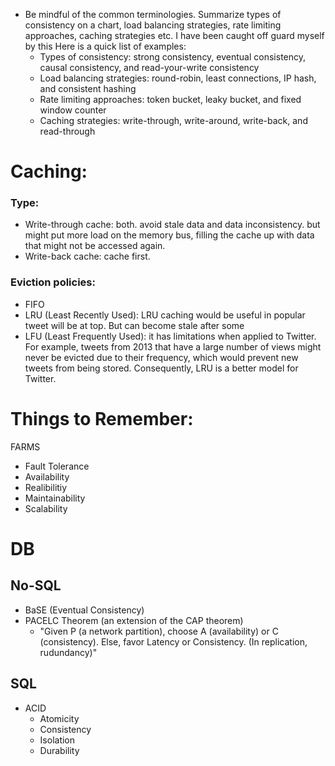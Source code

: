 - Be mindful of the common terminologies. Summarize types of consistency on a chart, load balancing strategies, rate limiting approaches, caching strategies etc. I have been caught off guard myself by this
Here is a quick list of examples:
    - Types of consistency: strong consistency, eventual consistency, causal consistency, and read-your-write consistency
    - Load balancing strategies: round-robin, least connections, IP hash, and consistent hashing
    - Rate limiting approaches: token bucket, leaky bucket, and fixed window counter
    - Caching strategies: write-through, write-around, write-back, and read-through

 # Caching:
 ### Type:
  - Write-through cache: both. avoid stale data and data inconsistency. but might put more load on the memory bus, filling the cache up with data that might not be accessed again.
  - Write-back cache: cache first.
### Eviction policies:
 - FIFO
 - LRU (Least Recently Used): LRU caching would be useful in popular tweet will be at top. But can become stale after some 
 - LFU (Least Frequently Used): it has limitations when applied to Twitter. For example, tweets from 2013 that have a large number of views might never be evicted due to their frequency, which would prevent new tweets from being stored. Consequently, LRU is a better model for Twitter.

# Things to Remember:
FARMS
 - Fault Tolerance
 - Availability
 - Realibilitiy
 - Maintainability
 - Scalability
# DB
## No-SQL
- BaSE (Eventual Consistency)
- PACELC Theorem (an extension of the CAP theorem)
  - "Given P (a network partition), choose A (availability) or C (consistency). Else, favor Latency or Consistency. (In replication, rudundancy)"
## SQL
- ACID
  - Atomicity
  - Consistency
  - Isolation
  - Durability
